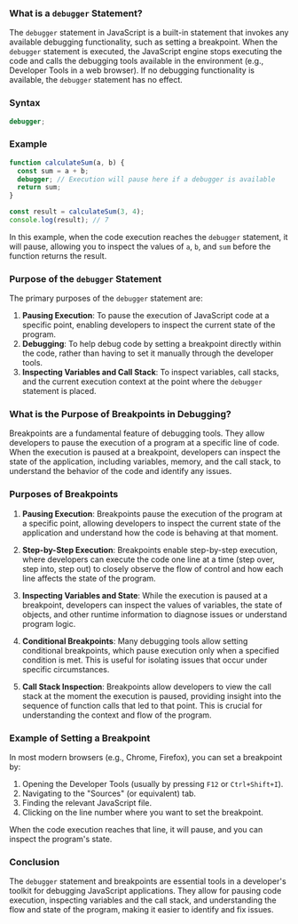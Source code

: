### What is a `debugger` Statement?

The `debugger` statement in JavaScript is a built-in statement that invokes any available debugging functionality, such as setting a breakpoint. When the `debugger` statement is executed, the JavaScript engine stops executing the code and calls the debugging tools available in the environment (e.g., Developer Tools in a web browser). If no debugging functionality is available, the `debugger` statement has no effect.

### Syntax

```javascript
debugger;
```

### Example

```javascript
function calculateSum(a, b) {
  const sum = a + b;
  debugger; // Execution will pause here if a debugger is available
  return sum;
}

const result = calculateSum(3, 4);
console.log(result); // 7
```

In this example, when the code execution reaches the `debugger` statement, it will pause, allowing you to inspect the values of `a`, `b`, and `sum` before the function returns the result.

### Purpose of the `debugger` Statement

The primary purposes of the `debugger` statement are:

1. **Pausing Execution**: To pause the execution of JavaScript code at a specific point, enabling developers to inspect the current state of the program.
2. **Debugging**: To help debug code by setting a breakpoint directly within the code, rather than having to set it manually through the developer tools.
3. **Inspecting Variables and Call Stack**: To inspect variables, call stacks, and the current execution context at the point where the `debugger` statement is placed.

### What is the Purpose of Breakpoints in Debugging?

Breakpoints are a fundamental feature of debugging tools. They allow developers to pause the execution of a program at a specific line of code. When the execution is paused at a breakpoint, developers can inspect the state of the application, including variables, memory, and the call stack, to understand the behavior of the code and identify any issues.

### Purposes of Breakpoints

1. **Pausing Execution**: Breakpoints pause the execution of the program at a specific point, allowing developers to inspect the current state of the application and understand how the code is behaving at that moment.

2. **Step-by-Step Execution**: Breakpoints enable step-by-step execution, where developers can execute the code one line at a time (step over, step into, step out) to closely observe the flow of control and how each line affects the state of the program.

3. **Inspecting Variables and State**: While the execution is paused at a breakpoint, developers can inspect the values of variables, the state of objects, and other runtime information to diagnose issues or understand program logic.

4. **Conditional Breakpoints**: Many debugging tools allow setting conditional breakpoints, which pause execution only when a specified condition is met. This is useful for isolating issues that occur under specific circumstances.

5. **Call Stack Inspection**: Breakpoints allow developers to view the call stack at the moment the execution is paused, providing insight into the sequence of function calls that led to that point. This is crucial for understanding the context and flow of the program.

### Example of Setting a Breakpoint

In most modern browsers (e.g., Chrome, Firefox), you can set a breakpoint by:

1. Opening the Developer Tools (usually by pressing `F12` or `Ctrl+Shift+I`).
2. Navigating to the "Sources" (or equivalent) tab.
3. Finding the relevant JavaScript file.
4. Clicking on the line number where you want to set the breakpoint.

When the code execution reaches that line, it will pause, and you can inspect the program's state.

### Conclusion

The `debugger` statement and breakpoints are essential tools in a developer's toolkit for debugging JavaScript applications. They allow for pausing code execution, inspecting variables and the call stack, and understanding the flow and state of the program, making it easier to identify and fix issues.
